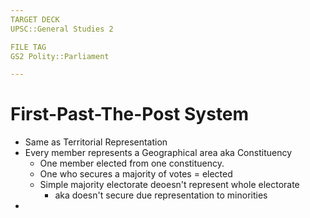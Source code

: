 ```yaml
---
TARGET DECK
UPSC::General Studies 2

FILE TAG
GS2 Polity::Parliament

---
```


# First-Past-The-Post System
- Same as Territorial Representation
- Every member represents a Geographical area aka Constituency
	- One member elected from one constituency.
	- One who secures a majority of votes = elected
	- Simple majority electorate deoesn't represent whole electorate
		- aka doesn't secure due representation to minorities 
- 

